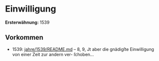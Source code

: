 # Einwilligung

**Ersterwähnung:** 1539

## Vorkommen
- 1539: [jahre/1539/README.md](../jahre/1539/README.md) – 8, 9, Jt aber die
gnädigſte Einwilligung von einer Zeit zur andern ver-
ſchoben...
